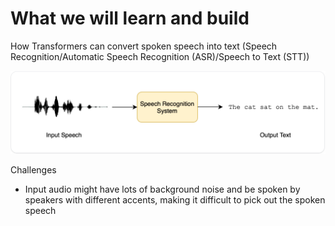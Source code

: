 # What we will learn and build

How Transformers can convert spoken speech into text (Speech Recognition/Automatic Speech Recognition (ASR)/Speech to Text (STT))

![alt text](<images/ASR System.PNG>)

Challenges
- Input audio might have lots of background noise and be spoken by speakers with different accents, making it difficult to pick out the spoken speech